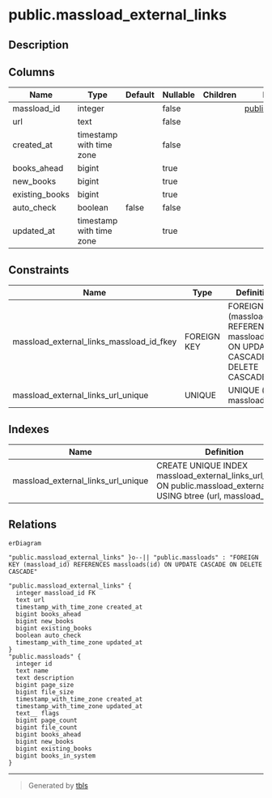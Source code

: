 # public.massload_external_links

## Description

## Columns

| Name | Type | Default | Nullable | Children | Parents | Comment |
| ---- | ---- | ------- | -------- | -------- | ------- | ------- |
| massload_id | integer |  | false |  | [public.massloads](public.massloads.md) |  |
| url | text |  | false |  |  |  |
| created_at | timestamp with time zone |  | false |  |  |  |
| books_ahead | bigint |  | true |  |  |  |
| new_books | bigint |  | true |  |  |  |
| existing_books | bigint |  | true |  |  |  |
| auto_check | boolean | false | false |  |  |  |
| updated_at | timestamp with time zone |  | true |  |  |  |

## Constraints

| Name | Type | Definition |
| ---- | ---- | ---------- |
| massload_external_links_massload_id_fkey | FOREIGN KEY | FOREIGN KEY (massload_id) REFERENCES massloads(id) ON UPDATE CASCADE ON DELETE CASCADE |
| massload_external_links_url_unique | UNIQUE | UNIQUE (url, massload_id) |

## Indexes

| Name | Definition |
| ---- | ---------- |
| massload_external_links_url_unique | CREATE UNIQUE INDEX massload_external_links_url_unique ON public.massload_external_links USING btree (url, massload_id) |

## Relations

```mermaid
erDiagram

"public.massload_external_links" }o--|| "public.massloads" : "FOREIGN KEY (massload_id) REFERENCES massloads(id) ON UPDATE CASCADE ON DELETE CASCADE"

"public.massload_external_links" {
  integer massload_id FK
  text url
  timestamp_with_time_zone created_at
  bigint books_ahead
  bigint new_books
  bigint existing_books
  boolean auto_check
  timestamp_with_time_zone updated_at
}
"public.massloads" {
  integer id
  text name
  text description
  bigint page_size
  bigint file_size
  timestamp_with_time_zone created_at
  timestamp_with_time_zone updated_at
  text__ flags
  bigint page_count
  bigint file_count
  bigint books_ahead
  bigint new_books
  bigint existing_books
  bigint books_in_system
}
```

---

> Generated by [tbls](https://github.com/k1LoW/tbls)

